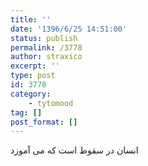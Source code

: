 ```yaml
---
title: ''
date: '1396/6/25 14:51:00'
status: publish
permalink: /3778
author: straxico
excerpt: ''
type: post
id: 3778
category:
    - tytomood
tag: []
post_format: []
---
```

انسان در سقوط است که می آموزد